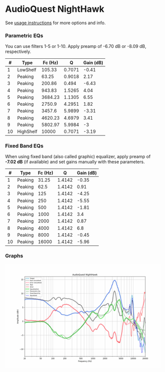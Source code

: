 # AudioQuest NightHawk
See [usage instructions](https://github.com/jaakkopasanen/AutoEq#usage) for more options and info.

### Parametric EQs
You can use filters 1-5 or 1-10. Apply preamp of -6.70 dB or -8.09 dB, respectively.

|   # | Type      |   Fc (Hz) |      Q |   Gain (dB) |
|-----|-----------|-----------|--------|-------------|
|   1 | LowShelf  |    105.33 | 0.7071 |       -0.41 |
|   2 | Peaking   |     63.25 | 0.9018 |        2.17 |
|   3 | Peaking   |    200.86 | 0.494  |       -6.43 |
|   4 | Peaking   |    943.83 | 1.5265 |        4.04 |
|   5 | Peaking   |   3684.23 | 1.1305 |        6.55 |
|   6 | Peaking   |   2750.9  | 4.2951 |        1.82 |
|   7 | Peaking   |   3457.6  | 5.9899 |       -3.31 |
|   8 | Peaking   |   4620.23 | 4.6979 |        3.41 |
|   9 | Peaking   |   5802.97 | 5.9984 |       -3    |
|  10 | HighShelf |  10000    | 0.7071 |       -3.19 |

### Fixed Band EQs
When using fixed band (also called graphic) equalizer, apply preamp of **-7.02 dB** (if available) and set gains manually with these parameters.

|   # | Type    |   Fc (Hz) |      Q |   Gain (dB) |
|-----|---------|-----------|--------|-------------|
|   1 | Peaking |     31.25 | 1.4142 |       -0.35 |
|   2 | Peaking |     62.5  | 1.4142 |        0.91 |
|   3 | Peaking |    125    | 1.4142 |       -4.25 |
|   4 | Peaking |    250    | 1.4142 |       -5.55 |
|   5 | Peaking |    500    | 1.4142 |       -1.81 |
|   6 | Peaking |   1000    | 1.4142 |        3.4  |
|   7 | Peaking |   2000    | 1.4142 |        0.87 |
|   8 | Peaking |   4000    | 1.4142 |        6.8  |
|   9 | Peaking |   8000    | 1.4142 |       -0.45 |
|  10 | Peaking |  16000    | 1.4142 |       -5.96 |

### Graphs
![](./AudioQuest%20NightHawk.png)
